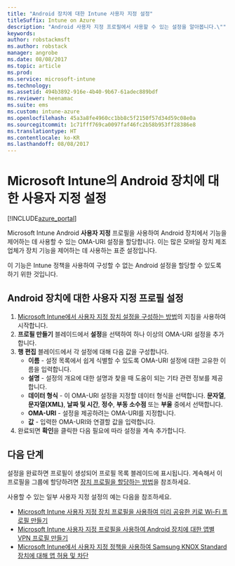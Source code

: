 ```yaml
---
title: "Android 장치에 대한 Intune 사용자 지정 설정"
titleSuffix: Intune on Azure
description: "Android 사용자 지정 프로필에서 사용할 수 있는 설정을 알아봅니다.\""
keywords: 
author: robstackmsft
ms.author: robstack
manager: angrobe
ms.date: 08/08/2017
ms.topic: article
ms.prod: 
ms.service: microsoft-intune
ms.technology: 
ms.assetid: 494b3892-916e-4b40-9b67-61adec889bdf
ms.reviewer: heenamac
ms.suite: ems
ms.custom: intune-azure
ms.openlocfilehash: 45a3a8fe4960cc1bb8c5f2150f57d34d59c08e0a
ms.sourcegitcommit: 1c71fff769ca0097faf46fc2b58b953ff28386e8
ms.translationtype: HT
ms.contentlocale: ko-KR
ms.lasthandoff: 08/08/2017
---
```

# <a name="custom-settings-for-android-devices-in-microsoft-intune"></a>Microsoft Intune의 Android 장치에 대한 사용자 지정 설정

[!INCLUDE[azure_portal](./includes/azure_portal.md)]

Microsoft Intune Android **사용자 지정** 프로필을 사용하여 Android 장치에서 기능을 제어하는 데 사용할 수 있는 OMA-URI 설정을 할당합니다. 이는 많은 모바일 장치 제조업체가 장치 기능을 제어하는 데 사용하는 표준 설정입니다.

이 기능은 Intune 정책을 사용하여 구성할 수 없는 Android 설정을 할당할 수 있도록 하기 위한 것입니다.

## <a name="custom-profile-settings-for-android-devices"></a>Android 장치에 대한 사용자 지정 프로필 설정

1. [Microsoft Intune에서 사용자 지정 장치 설정을 구성하는 방법](custom-settings-configure.md)의 지침을 사용하여 시작합니다.
2. **프로필 만들기** 블레이드에서 **설정**을 선택하여 하나 이상의 OMA-URI 설정을 추가합니다.
3. **행 편집** 블레이드에서 각 설정에 대해 다음 값을 구성합니다.
    - **이름** - 설정 목록에서 쉽게 식별할 수 있도록 OMA-URI 설정에 대한 고유한 이름을 입력합니다.
    - **설명** - 설정의 개요에 대한 설명과 찾을 때 도움이 되는 기타 관련 정보를 제공합니다.
    - **데이터 형식** - 이 OMA-URI 설정을 지정할 데이터 형식을 선택합니다. **문자열**, **문자열(XML)**, **날짜 및 시간**, **정수**, **부동 소수점** 또는 **부울** 중에서 선택합니다.
    - **OMA-URI** - 설정을 제공하려는 OMA-URI를 지정합니다.
    - **값** - 입력한 OMA-URI와 연결할 값을 입력합니다.
4. 완료되면 **확인**을 클릭한 다음 필요에 따라 설정을 계속 추가합니다.

## <a name="next-steps"></a>다음 단계

설정을 완료하면 프로필이 생성되어 프로필 목록 블레이드에 표시됩니다. 계속해서 이 프로필을 그룹에 할당하려면 [장치 프로필을 할당하는 방법](device-profile-assign.md)을 참조하세요.

사용할 수 있는 일부 사용자 지정 설정의 예는 다음을 참조하세요.

- [Microsoft Intune 사용자 지정 장치 프로필을 사용하여 미리 공유한 키로 Wi-Fi 프로필 만들기](/intune/wi-fi-profile-shared-key)
- [Microsoft Intune 사용자 지정 프로필을 사용하여 Android 장치에 대한 앱별 VPN 프로필 만들기](/intune/android-pulse-secure-per-app-vpn)
- [Microsoft Intune에서 사용자 지정 정책을 사용하여 Samsung KNOX Standard 장치에 대해 앱 허용 및 차단](/intune/samsung-knox-apps-allow-block)
